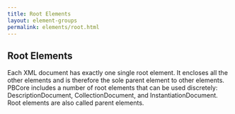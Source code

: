 ```yaml
---
title: Root Elements
layout: element-groups
permalink: elements/root.html
---
```


<h2>Root Elements</h2>

Each XML document has exactly one single root element. It encloses all the other elements and is therefore the sole parent element to other elements. PBCore includes a number of root elements that can be used discretely: DescriptionDocument, CollectionDocument, and InstantiationDocument. Root elements are also called parent elements.
